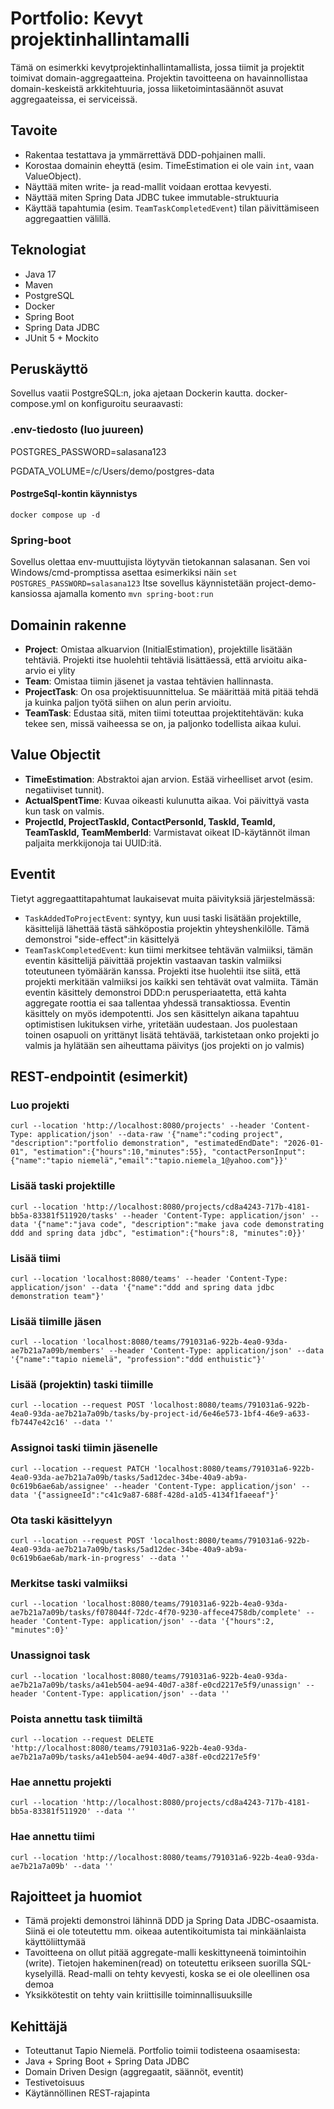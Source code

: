 # Portfolio: Kevyt projektinhallintamalli

Tämä on esimerkki kevytprojektinhallintamallista, jossa tiimit ja projektit toimivat domain-aggregaatteina. Projektin tavoitteena on havainnollistaa domain-keskeistä arkkitehtuuria, jossa liiketoimintasäännöt asuvat aggregaateissa, ei serviceissä.


## Tavoite

- Rakentaa testattava ja ymmärrettävä DDD-pohjainen malli.
- Korostaa domainin eheyttä (esim. TimeEstimation ei ole vain `int`, vaan ValueObject).
- Näyttää miten write- ja read-mallit voidaan erottaa kevyesti.
- Näyttää miten Spring Data JDBC tukee immutable-struktuuria
- Käyttää tapahtumia (esim. `TeamTaskCompletedEvent`) tilan päivittämiseen aggregaattien välillä.


## Teknologiat

- Java 17
- Maven
- PostgreSQL
- Docker
- Spring Boot
- Spring Data JDBC
- JUnit 5 + Mockito

## Peruskäyttö

Sovellus vaatii PostgreSQL:n, joka ajetaan Dockerin kautta. docker-compose.yml on konfiguroitu seuraavasti:

### .env-tiedosto (luo juureen)
POSTGRES_PASSWORD=salasana123

PGDATA_VOLUME=/c/Users/demo/postgres-data

#### PostrgeSql-kontin käynnistys
```docker compose up -d```

### Spring-boot 
Sovellus olettaa env-muuttujista löytyvän tietokannan salasanan. Sen voi Windows/cmd-promptissa asettaa esimerkiksi näin ```set POSTGRES_PASSWORD=salasana123```
Itse sovellus käynnistetään project-demo-kansiossa ajamalla komento ```mvn spring-boot:run```

## Domainin rakenne

- **Project**: Omistaa alkuarvion (InitialEstimation), projektille lisätään tehtäviä. Projekti itse huolehtii tehtäviä lisättäessä, että arvioitu aika-arvio ei ylity
- **Team**: Omistaa tiimin jäsenet ja vastaa tehtävien hallinnasta.
- **ProjectTask**: On osa projektisuunnittelua. Se määrittää mitä pitää tehdä ja kuinka paljon työtä siihen on alun perin arvioitu.
- **TeamTask**: Edustaa sitä, miten tiimi toteuttaa projektitehtävän: kuka tekee sen, missä vaiheessa se on, ja paljonko todellista aikaa kului.

## Value Objectit

- **TimeEstimation**: Abstraktoi ajan arvion. Estää virheelliset arvot (esim. negatiiviset tunnit).
- **ActualSpentTime**: Kuvaa oikeasti kulunutta aikaa. Voi päivittyä vasta kun task on valmis.
- **ProjectId, ProjectTaskId, ContactPersonId, TaskId, TeamId, TeamTaskId, TeamMemberId**: Varmistavat oikeat ID-käytännöt ilman paljaita merkkijonoja tai UUID:itä.


## Eventit

Tietyt aggregaattitapahtumat laukaisevat muita päivityksiä järjestelmässä:

- `TaskAddedToProjectEvent`: syntyy, kun uusi taski lisätään projektille, käsittelijä lähettää tästä sähköpostia projektin yhteyshenkilölle. Tämä demonstroi "side-effect":in käsittelyä
- `TeamTaskCompletedEvent`: kun tiimi merkitsee tehtävän valmiiksi, tämän eventin käsittelijä päivittää projektin vastaavan taskin valmiiksi toteutuneen työmäärän kanssa. Projekti itse huolehtii itse siitä, että projekti merkitään valmiiksi jos kaikki sen tehtävät ovat valmiita. Tämän eventin käsittely demonstroi DDD:n perusperiaatetta, että kahta aggregate roottia ei saa tallentaa yhdessä transaktiossa. Eventin käsittely on myös idempotentti. Jos sen käsittelyn aikana tapahtuu optimistisen lukituksen virhe, yritetään uudestaan. Jos puolestaan toinen osapuoli on yrittänyt lisätä tehtävää, tarkistetaan onko projekti jo valmis ja hylätään sen aiheuttama päivitys (jos projekti on jo valmis)

## REST-endpointit (esimerkit)

### Luo projekti
```curl --location 'http://localhost:8080/projects' --header 'Content-Type: application/json' --data-raw '{"name":"coding project", "description":"portfolio demonstration", "estimatedEndDate": "2026-01-01", "estimation":{"hours":10,"minutes":55}, "contactPersonInput":{"name":"tapio niemelä","email":"tapio.niemela_1@yahoo.com"}}'```

### Lisää taski projektille
```curl --location 'http://localhost:8080/projects/cd8a4243-717b-4181-bb5a-83381f511920/tasks' --header 'Content-Type: application/json' --data '{"name":"java code", "description":"make java code demonstrating ddd and spring data jdbc", "estimation":{"hours":8, "minutes":0}}'```

### Lisää tiimi
```curl --location 'localhost:8080/teams' --header 'Content-Type: application/json' --data '{"name":"ddd and spring data jdbc demonstration team"}'```

### Lisää tiimille jäsen
```curl --location 'localhost:8080/teams/791031a6-922b-4ea0-93da-ae7b21a7a09b/members' --header 'Content-Type: application/json' --data '{"name":"tapio niemelä", "profession":"ddd enthuistic"}'```

### Lisää (projektin) taski tiimille
```curl --location --request POST 'localhost:8080/teams/791031a6-922b-4ea0-93da-ae7b21a7a09b/tasks/by-project-id/6e46e573-1bf4-46e9-a633-fb7447e42c16' --data ''```

### Assignoi taski tiimin jäsenelle
```curl --location --request PATCH 'localhost:8080/teams/791031a6-922b-4ea0-93da-ae7b21a7a09b/tasks/5ad12dec-34be-40a9-ab9a-0c619b6ae6ab/assignee' --header 'Content-Type: application/json' --data '{"assigneeId":"c41c9a87-688f-428d-a1d5-4134f1faeeaf"}'```

### Ota taski käsittelyyn
```curl --location --request POST 'localhost:8080/teams/791031a6-922b-4ea0-93da-ae7b21a7a09b/tasks/5ad12dec-34be-40a9-ab9a-0c619b6ae6ab/mark-in-progress' --data ''```

### Merkitse taski valmiiksi
```curl --location 'localhost:8080/teams/791031a6-922b-4ea0-93da-ae7b21a7a09b/tasks/f078044f-72dc-4f70-9230-affece4758db/complete' --header 'Content-Type: application/json' --data '{"hours":2, "minutes":0}'```

### Unassignoi task
```curl --location 'localhost:8080/teams/791031a6-922b-4ea0-93da-ae7b21a7a09b/tasks/a41eb504-ae94-40d7-a38f-e0cd2217e5f9/unassign' --header 'Content-Type: application/json' --data ''```

### Poista annettu task tiimiltä
```curl --location --request DELETE 'http://localhost:8080/teams/791031a6-922b-4ea0-93da-ae7b21a7a09b/tasks/a41eb504-ae94-40d7-a38f-e0cd2217e5f9'```

### Hae annettu projekti
```curl --location 'http://localhost:8080/projects/cd8a4243-717b-4181-bb5a-83381f511920' --data ''```

### Hae annettu tiimi
```curl --location 'http://localhost:8080/teams/791031a6-922b-4ea0-93da-ae7b21a7a09b' --data ''```

## Rajoitteet ja huomiot

- Tämä projekti demonstroi lähinnä DDD ja Spring Data JDBC-osaamista. Siinä ei ole toteutettu mm. oikeaa autentikoitumista tai minkäänlaista käyttöliittymää
- Tavoitteena on ollut pitää aggregate-malli keskittyneenä toimintoihin (write). Tietojen hakeminen(read) on toteutettu erikseen suorilla SQL-kyselyillä. Read-malli on tehty kevyesti, koska se ei ole oleellinen osa demoa
- Yksikkötestit on tehty vain kriittisille toiminnallisuuksille

## Kehittäjä

- Toteuttanut Tapio Niemelä. Portfolio toimii todisteena osaamisesta:
- Java + Spring Boot + Spring Data JDBC
- Domain Driven Design (aggregaatit, säännöt, eventit)
- Testivetoisuus
- Käytännöllinen REST-rajapinta
